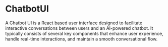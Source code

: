 # ChatbotUI
A Chatbot UI is a React based  user interface designed to facilitate interactive conversations between users and an AI-powered chatbot. It typically consists of several key components that enhance user experience, handle real-time interactions, and maintain a smooth conversational flow.
